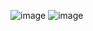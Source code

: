 ![image](https://github.com/Awan/tf-ansible/assets/42554663/bec95882-c02b-4ee6-951d-63a2f6be2704)
![image](https://github.com/Awan/tf-ansible/assets/42554663/84290eb0-0e34-463b-bc52-9eb0f0bc1601)
